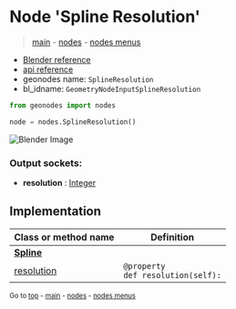 # Node 'Spline Resolution'

> [main](../structure.md) - [nodes](nodes.md) - [nodes menus](nodes_menus.md)

- [Blender reference](https://docs.blender.org/manual/en/latest/modeling/geometry_nodes/curve/spline_resolution.html)
- [api reference](https://docs.blender.org/api/current/bpy.types.GeometryNodeInputSplineResolution.html)
- geonodes name: `SplineResolution`
- bl_idname: `GeometryNodeInputSplineResolution`

```python
from geonodes import nodes

node = nodes.SplineResolution()
```

![Blender Image](https://docs.blender.org/manual/en/latest/_images/node-types_GeometryNodeInputSplineResolution.webp)

### Output sockets:

- **resolution** : [Integer](Integer.md)

## Implementation

| Class or method name | Definition |
|----------------------|------------|
| **[Spline](Spline.md)** |
| [resolution](Spline.md#resolution-property) | `@property`<br> `def resolution(self):` |

<sub>Go to [top](#node-Spline-Resolution) - [main](../structure.md) - [nodes](nodes.md) - [nodes menus](nodes_menus.md)</sub>

